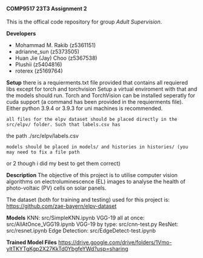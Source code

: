 #### COMP9517 23T3 Assignment 2

This is the offical code repository for group *Adult Supervision*.

**Developers**
- Mohammad M. Rakib (z5361151)
- adrianne_sun (z5373505)
- Huan Jie (Jay) Choo (z5367538)
- Plushii (z5404816)
- roterex (z5169764)

**Setup**
    there is a requierments.txt file provided that contains all requiered libs except for torch and torchvision
Setup a virtual enviroment with that and the models should run. Torch and TorchVision can be installed seperatly
for cuda support (a command has been provided in the requierments file). Either python 3.9.4 or 3.9.3 for uni
machines is recommended.

    all files for the elpv dataset should be placed directly in the src/elpv/ folder. Such that labels.csv has
the path ./src/elpv/labels.csv

    models should be placed in models/ and histories in histories/ (you may need to fix a file path
or 2 though i did my best to get them correct)

**Description**
    The objective of this project is to utilise computer vision algorithms on electroluminescence (EL) images to analyse the health of
photo-voltaic (PV) cells on solar panels.

The dataset (both for training and testing) used for this project is: https://github.com/zae-bayern/elpv-dataset

**Models**
KNN:                        src/SimpleKNN.ipynb
VGG-19 all at once:         src/AllAtOnce_VGG19.ipynb
VGG-19 by type:             src/cnn-test.py
ResNet:                     src/resnet.ipynb
Edge Detection:             src/EdgeDetect-test.ipynb

**Trained Model Files**
https://drive.google.com/drive/folders/1Vmo-yltTKYTgKgp2X27KkTd0YbgfeYWd?usp=sharing